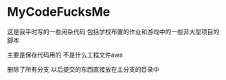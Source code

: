 # MyCodeFucksMe
这是我平时写的一些闲杂代码 包括学校布置的作业和游戏中的一些非大型项目的脚本

主要是保存代码用的 不是什么工程文件awa

删除了所有分支 以后提交的东西直接放在主分支的目录中
